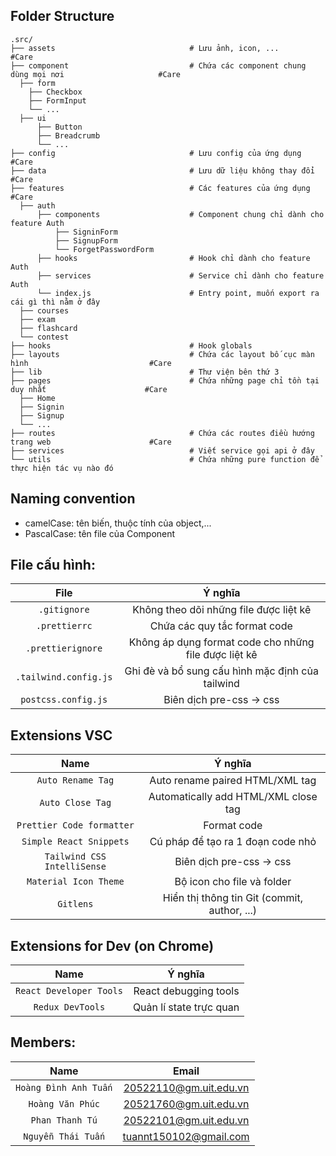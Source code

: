 ## Folder Structure

```
.src/
├── assets                              # Lưu ảnh, icon, ...                                        #Care
├── component                           # Chứa các component chung dùng mọi nơi                     #Care
  ├── form
    ├── Checkbox
    ├── FormInput
    └── ...
  ├── ui
      ├── Button
      ├── Breadcrumb
      └── ...
├── config                              # Lưu config của ứng dụng                                   #Care
├── data                                # Lưu dữ liệu không thay đổi                                #Care
├── features                            # Các features của ứng dụng                                 #Care
  ├── auth
      ├── components                    # Component chung chỉ dành cho feature Auth
          ├── SigninForm  
          ├── SignupForm
          └── ForgetPasswordForm
      ├── hooks                         # Hook chỉ dành cho feature Auth
      ├── services                      # Service chỉ dành cho feature Auth
      └── index.js                      # Entry point, muốn export ra cái gì thì nằm ở đây
  ├── courses
  ├── exam
  ├── flashcard
  └── contest
├── hooks                               # Hook globals
├── layouts                             # Chứa các layout bố cục màn hình                           #Care
├── lib                                 # Thư viện bên thứ 3
├── pages                               # Chứa những page chỉ tồn tại duy nhất                      #Care
  ├── Home
  ├── Signin
  ├── Signup
  └── ...
├── routes                              # Chứa các routes điều hướng trang web                      #Care
├── services                            # Viết service gọi api ở đây
└── utils                               # Chứa những pure function để thực hiện tác vụ nào đó
```

## Naming convention
- camelCase: tên biến, thuộc tính của object,...
- PascalCase: tên file của Component 

## File cấu hình:

|         File          |                        Ý nghĩa                        |
| :-------------------: | :---------------------------------------------------: |
|     `.gitignore`      |        Không theo dõi những file được liệt kê         |
|     `.prettierrc`     |             Chứa các quy tắc format code              |
|   `.prettierignore`   | Không áp dụng format code cho những file được liệt kê |
| `.tailwind.config.js` |   Ghi đè và bổ sung cấu hình mặc định của tailwind    |
|  `postcss.config.js`  |               Biên dịch pre-css -> css                |

## Extensions VSC

|            Name             |                   Ý nghĩa                    |
| :-------------------------: | :------------------------------------------: |
|      `Auto Rename Tag`      |       Auto rename paired HTML/XML tag        |
|      `Auto Close Tag`       |     Automatically add HTML/XML close tag     |
|  `Prettier Code formatter`  |                 Format code                  |
|   `Simple React Snippets`   |      Cú pháp để tạo ra 1 đoạn code nhỏ       |
| `Tailwind CSS IntelliSense` |           Biên dịch pre-css -> css           |
|    `Material Icon Theme`    |          Bộ icon cho file và folder          |
|          `Gitlens`          | Hiển thị thông tin Git (commit, author, ...) |

## Extensions for Dev (on Chrome)

|          Name           |         Ý nghĩa         |
| :---------------------: | :---------------------: |
| `React Developer Tools` |  React debugging tools  |
|    `Redux DevTools`     | Quản lí state trực quan |

## Members:

|         Name          |         Email          |
| :-------------------: | :--------------------: |
| `Hoàng Đình Anh Tuấn` | 20522110@gm.uit.edu.vn |
|   `Hoàng Văn Phúc`    | 20521760@gm.uit.edu.vn |
|    `Phan Thanh Tú`    | 20522101@gm.uit.edu.vn |
|  `Nguyễn Thái Tuấn`   | tuannt150102@gmail.com |
